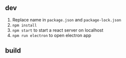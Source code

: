 ## dev
1. Replace name in `package.json` and `package-lock.json`
2. `npm install`
3. `npm start` to start a react server on localhost
4. `npm run electron` to open electron app

## build
